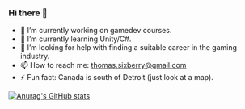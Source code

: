 ### Hi there 👋

- 🔭 I’m currently working on gamedev courses.
- 🌱 I’m currently learning Unity/C#.
- 🤔 I’m looking for help with finding a suitable career in the gaming industry.
- 📫 How to reach me: thomas.sixberry@gmail.com
- ⚡ Fun fact: Canada is south of Detroit (just look at a map).

[![Anurag's GitHub stats](https://github-readme-stats.vercel.app/api?username=thirtyThreeS&show_icons=true&theme=tokyonight)](https://github.com/anuraghazra/github-readme-stats)
